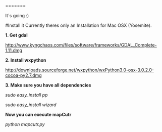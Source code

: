[logo]: https://raw.githubusercontent.com/stromberger/mapCutr/master/logos-and-etc/logo.png "Logo"
=======

It´s going :)

#Install it
Currently theres only an Installation for Mac OSX (Yosemite).

**1. Get gdal**

http://www.kyngchaos.com/files/software/frameworks/GDAL_Complete-1.11.dmg

**2. Install wxpython**

http://downloads.sourceforge.net/wxpython/wxPython3.0-osx-3.0.2.0-cocoa-py2.7.dmg

**3. Make sure you have all dependencies**

*sudo easy_install pp* 

*sudo easy_install wizard*

**Now you can execute mapCutr**

*python mapcutr.py*
